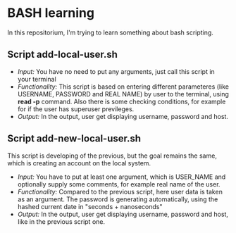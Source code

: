 # BASH learning

In this repositorium, I'm trying to learn something about bash scripting.

## Script add-local-user.sh

- *Input:* You have no need to put any arguments, just call this script in your terminal
- *Functionality:* This script is based on entering different parameteres (like USERNAME, PASSWORD and REAL NAME) by user to the terminal, using **read -p** command. Also there is some checking conditions, for example for if the user has superuser previleges.
- *Output:* In the output, user get displaying username, password and host.

## Script add-new-local-user.sh

This script is developing of the previous, but the goal remains the same, which is creating an account on the local system.
- *Input:*  You have to put at least one argument, which is USER_NAME and optionally supply some comments, for example real name of the user.
- *Functionality:* Compared to the previous script, here user data is taken as an argument. The password is generating automatically, using the hashed current date in "seconds + nanoseconds" 
- *Output:* In the output, user get displaying username, password and host, like in the previous script one.

